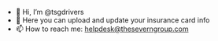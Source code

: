 - 👋 Hi, I’m @tsgdrivers
- 🌱 Here you can upload and update your insurance card info
- 📫 How to reach me: helpdesk@theseverngroup.com


